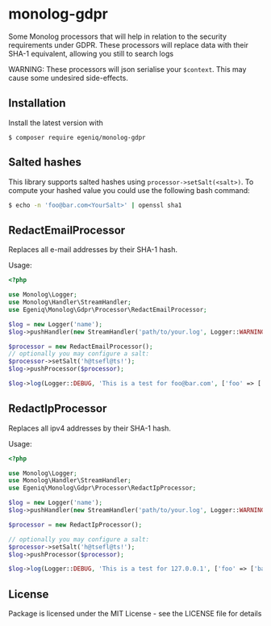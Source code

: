 # monolog-gdpr
Some Monolog processors that will help in relation to the security requirements under GDPR.
These processors will replace data with their SHA-1 equivalent, allowing you still to search 
logs

WARNING: These processors will json serialise your `$context`. This may cause some undesired side-effects.

## Installation
Install the latest version with

```
$ composer require egeniq/monolog-gdpr
```

## Salted hashes
This library supports salted hashes using `processor->setSalt(<salt>)`. To compute your hashed 
value you could use the following bash command:

```bash
$ echo -n 'foo@bar.com<YourSalt>' | openssl sha1
```

## RedactEmailProcessor
Replaces all e-mail addresses by their SHA-1 hash.

Usage:

```PHP
<?php

use Monolog\Logger;
use Monolog\Handler\StreamHandler;
use Egeniq\Monolog\Gdpr\Processor\RedactEmailProcessor;

$log = new Logger('name');
$log->pushHandler(new StreamHandler('path/to/your.log', Logger::WARNING));

$processor = new RedactEmailProcessor();
// optionally you may configure a salt:
$processor->setSalt('h@tsefl@ts!');
$log->pushProcessor($processor);

$log->log(Logger::DEBUG, 'This is a test for foo@bar.com', ['foo' => ['bar' => 'foo@bar.com']]);
```

## RedactIpProcessor
Replaces all ipv4 addresses by their SHA-1 hash.

Usage:

```PHP
<?php

use Monolog\Logger;
use Monolog\Handler\StreamHandler;
use Egeniq\Monolog\Gdpr\Processor\RedactIpProcessor;

$log = new Logger('name');
$log->pushHandler(new StreamHandler('path/to/your.log', Logger::WARNING));

$processor = new RedactIpProcessor();

// optionally you may configure a salt:
$processor->setSalt('h@tsefl@ts!');
$log->pushProcessor($processor);

$log->log(Logger::DEBUG, 'This is a test for 127.0.0.1', ['foo' => ['bar' => '127.0.0.1']]);
```

## License
Package is licensed under the MIT License - see the LICENSE file for details
